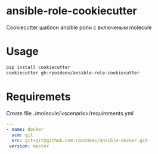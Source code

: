 # ansible-role-cookiecutter
Cookiecutter шаблон ansible роли с включеным molecule

# Usage
```bash
pip install cookiecutter
cookiecutter gh:rpozdeev/ansible-role-cookiecutter
```

# Requiremets
Create file ./molecule/\<scenario\>/requirements.yml
```yaml
---
- name: docker
  scm: git
  src: git+git@github.com:rpozdeev/ansible-docker.git
 version: master
```
